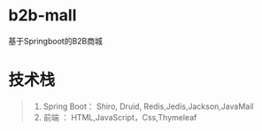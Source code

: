 # b2b-mall
基于Springboot的B2B商城


# 技术栈
> 1. Spring Boot：   Shiro, Druid, Redis,Jedis,Jackson,JavaMail
> 2. 前端 ：          HTML,JavaScript，Css,Thymeleaf
